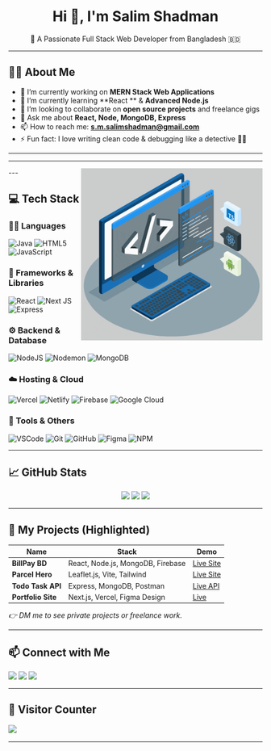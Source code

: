 <h1 align="center">Hi 👋, I'm Salim Shadman</h1>
<p align="center">🚀 A Passionate Full Stack Web Developer from Bangladesh 🇧🇩</p>

---

## 🧑‍💻 About Me

- 🔭 I’m currently working on **MERN Stack Web Applications**
- 🌱 I’m currently learning **React ** & **Advanced Node.js**
- 👯 I’m looking to collaborate on **open source projects** and freelance gigs
- 💬 Ask me about **React, Node, MongoDB, Express**
- 📫 How to reach me: **s.m.salimshadman@gmail.com**
- ⚡ Fun fact: I love writing clean code & debugging like a detective 🕵️‍♂️

---


---
<img align="right" alt="GIF" src="https://raw.githubusercontent.com/Salim-Shadman/Salim-Shadman/main/techstack.gif" width="360px"/>
---



## 💻 Tech Stack

### 👨‍💻 Languages
![Java](https://img.shields.io/badge/Java-%23ED8B00.svg?style=for-the-badge&logo=openjdk&logoColor=white)
![HTML5](https://img.shields.io/badge/HTML5-%23E34F26.svg?style=for-the-badge&logo=html5&logoColor=white)
![JavaScript](https://img.shields.io/badge/JavaScript-%23323330.svg?style=for-the-badge&logo=javascript&logoColor=%23F7DF1E)

### 🧩 Frameworks & Libraries
![React](https://img.shields.io/badge/React-%2320232a.svg?style=for-the-badge&logo=react&logoColor=%2361DAFB)
![Next JS](https://img.shields.io/badge/Next.js-black?style=for-the-badge&logo=next.js&logoColor=white)
![Express](https://img.shields.io/badge/Express.js-%23404d59.svg?style=for-the-badge&logo=express&logoColor=white)

### ⚙️ Backend & Database
![NodeJS](https://img.shields.io/badge/Node.js-339933?style=for-the-badge&logo=nodedotjs&logoColor=white)
![Nodemon](https://img.shields.io/badge/Nodemon-76D04B?style=for-the-badge&logo=nodemon&logoColor=white)
![MongoDB](https://img.shields.io/badge/MongoDB-%2347A248.svg?style=for-the-badge&logo=mongodb&logoColor=white)

### ☁️ Hosting & Cloud
![Vercel](https://img.shields.io/badge/Vercel-%23000000.svg?style=for-the-badge&logo=vercel&logoColor=white)
![Netlify](https://img.shields.io/badge/Netlify-00C7B7.svg?style=for-the-badge&logo=netlify&logoColor=white)
![Firebase](https://img.shields.io/badge/Firebase-FFCA28?style=for-the-badge&logo=firebase&logoColor=white)
![Google Cloud](https://img.shields.io/badge/GoogleCloud-%234285F4.svg?style=for-the-badge&logo=google-cloud&logoColor=white)

### 🧰 Tools & Others
![VSCode](https://img.shields.io/badge/VS%20Code-007ACC.svg?style=for-the-badge&logo=visual-studio-code&logoColor=white)
![Git](https://img.shields.io/badge/Git-F05032.svg?style=for-the-badge&logo=git&logoColor=white)
![GitHub](https://img.shields.io/badge/GitHub-181717.svg?style=for-the-badge&logo=github&logoColor=white)
![Figma](https://img.shields.io/badge/Figma-F24E1E.svg?style=for-the-badge&logo=figma&logoColor=white)
![NPM](https://img.shields.io/badge/NPM-%23CB3837.svg?style=for-the-badge&logo=npm&logoColor=white)

---

## 📈 GitHub Stats

<p align="center">
  <img src="https://github-readme-stats.vercel.app/api?username=Salim-Shadman&theme=dark&hide_border=false&include_all_commits=true&count_private=true" height="150px"/>
  <img src="https://nirzak-streak-stats.vercel.app/?user=Salim-Shadman&theme=dark&hide_border=false" height="150px"/>
  <img src="https://github-readme-stats.vercel.app/api/top-langs/?username=Salim-Shadman&theme=dark&hide_border=false&layout=compact" height="150px"/>
</p>

---

## 📂 My Projects (Highlighted)

| Name | Stack | Demo |
|------|-------|------|
| **BillPay BD** | React, Node.js, MongoDB, Firebase | [Live Site](https://example.com) |
| **Parcel Hero** | Leaflet.js, Vite, Tailwind | [Live Site](https://example.com) |
| **Todo Task API** | Express, MongoDB, Postman | [Live API](https://example.com) |
| **Portfolio Site** | Next.js, Vercel, Figma Design | [Live](https://example.com) |

_👉 DM me to see private projects or freelance work._

---

## 📫 Connect with Me

<p align="left">
  <a href="mailto:salimshadman.dev@gmail.com"><img src="https://img.shields.io/badge/Gmail-%231DA1F2.svg?style=for-the-badge&logo=gmail&logoColor=white"></a>
  <a href="https://linkedin.com/in/salim-shadman"><img src="https://img.shields.io/badge/LinkedIn-%230077B5.svg?style=for-the-badge&logo=linkedin&logoColor=white"></a>
  <a href="https://facebook.com/salimshadman"><img src="https://img.shields.io/badge/Facebook-%231877F2.svg?style=for-the-badge&logo=facebook&logoColor=white"></a>
</p>

---

## 🧭 Visitor Counter
[![](https://visitcount.itsvg.in/api?id=Salim-Shadman&icon=0&color=0)](https://visitcount.itsvg.in)

---

<!-- Proudly crafted by Salim Shadman with ❤️ using GPRM (https://gprm.itsvg.in) -->
